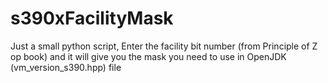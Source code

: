 # s390xFacilityMask
Just a small python script, Enter the facility bit number (from Principle of Z op book) and it will give you the mask you need to use in OpenJDK (vm_version_s390.hpp) file
